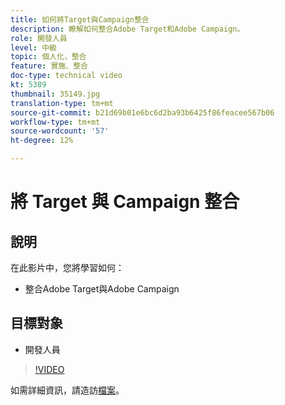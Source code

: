 ```yaml
---
title: 如何將Target與Campaign整合
description: 瞭解如何整合Adobe Target和Adobe Campaign。
role: 開發人員
level: 中級
topic: 個人化，整合
feature: 實施、整合
doc-type: technical video
kt: 5389
thumbnail: 35149.jpg
translation-type: tm+mt
source-git-commit: b21d69b01e6bc6d2ba93b6425f86feacee567b06
workflow-type: tm+mt
source-wordcount: '57'
ht-degree: 12%

---
```



# 將 Target 與 Campaign 整合

## 說明

在此影片中，您將學習如何：

* 整合Adobe Target與Adobe Campaign

## 目標對象

* 開發人員

>[!VIDEO](https://video.tv.adobe.com/v/35149/?quality=12)

如需詳細資訊，請造訪[檔案](https://docs.adobe.com/content/help/en/target/using/integrate/campaign-and-target.html)。
